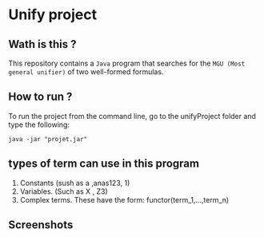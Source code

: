 # Unify project

## Wath is this ?
This repository contains a `Java` program that searches for the `MGU (Most general unifier)` of two well-formed formulas.
## How to run ?
To run the project from the command line, go to the unifyProject folder and type the following:
```
java -jar "projet.jar"
```
## types of term can use in this program

1. Constants (sush as a ,anas123, 1)
2. Variables. (Such as X , Z3)
3. Complex terms. These have the form: functor(term_1,...,term_n) 

## Screenshots
